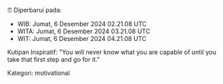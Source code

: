 ⏰ Diperbarui pada:
- WIB: Jumat, 6 Desember 2024 02.21.08 UTC
- WITA: Jumat, 6 Desember 2024 03.21.08 UTC
- WIT: Jumat, 6 Desember 2024 04.21.08 UTC

Kutipan Inspiratif:
"You will never know what you are capable of until you take that first step and go for it."


Kategori: motivational

